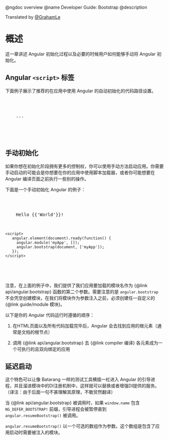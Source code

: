 @ngdoc overview
@name Developer Guide: Bootstrap
@description

Translated by [@GrahamLe](https://github.com/grahamle)

# 概述

这一章讲述 Angular 初始化过程以及必要的时候用户如何能够手动将 Angular 初始化。

## Angular `<script>` 标签

下面例子展示了推荐的在应用中使用 Angular 的自动初始化的代码路径设置。

<pre>
<!doctype html>
<html xmlns:ng="http://angularjs.org" ng-app>
  <body>
    ...
    <script src="angular.js">
  </body>
</html>
</pre>

  * 在HTML页面底部放置 `script` 标签。这样可以优化应用的加载时间，因为避免了HTML加载时被 `angular.js` 脚步的加载阻滞。你可以在在这里 {@link http://code.angularjs.org} 获取 Angular 的最新版本。注意，别再你的产品代码中连接这个 URL，因为这样会在你的网站中暴露一个安全问题。当然，在开发的时候连接是没有问题的。
    * 选择 `angular-[version].js` 这样一个可读的版本，用来作为开发和调试用
    * 选择 `angular-[version].min.js` 这样一个压缩版本，用来作为产品发布时用
  * 如果你想要你的应用自动启动 Angular 的话，那就把 `ng-app` 放在应用的根结点中，通常情况下是 `<html>` 标签中，像下面这样：

        <html ng-app>

  * 如果你的应用需要支持 IE7 ，那么加上 `id="ng-app"`

        <html ng-app id="ng-app">

  * 如果你要使用 `ng:` 这样的老风格的指令方式，那就在 `html` 中加入 `xml命名空间` ，这样也能让 IE 得瑟下。（译注：历史原因，你懂的，所以 `ng:` 这种方式现在已经不推荐了。

        <html xmlns:ng="http://angularjs.org">

## 自动初始化

<img class="pull-right" style="padding-left: 3em;" src="img/guide/concepts-startup.png">

Angular 在以下两种情况下自动初始化，一个是在 `DOMContentLoaded` 事件触发时，或者在 `angular.js` 脚本被执行的同时如果 `document.readyState` 被置为 `'complete'` 的话。初始化时，Angular 会去找 {@link api/ng.directive:ngApp `ng-app`} 这个指明应用开始所在的指令。如果 {@link api/ng.directive:ngApp `ng-app`} 指令被找到的话，Angular 会做以下几件事：

  * 加载 `ng-app` 指令所指定的 {@link guide/module 模块}
  * 创建应用所需的 {@link api/AUTO.$injector injector}
  * 以 {@link api/ng.directive:ngApp `ng-app`} 所在的节点为根节点，开始遍历并编译DOM树（`ng-app` 指出了应用的哪一部份开始时 Angular 去编译的）

<pre>
<!doctype html>
<html ng-app="optionalModuleName">
  <body>
    I can add: {{ 1+2 }}.
    <script src="angular.js"></script>
  </body>
</html>
</pre>

## 手动初始化

如果你想在初始化阶段拥有更多的控制权，你可以使用手动方法启动应用。你需要手动启动的可能会是你想要在你的应用中使用脚本加载器，或者你可能想要在 Angular 编译页面之前执行一些别的操作。

下面是一个手动初始化 Angular 的例子：

<pre>
<!doctype html>
<html xmlns:ng="http://angularjs.org">
  <body>
    Hello {{'World'}}!
    <script src="http://code.angularjs.org/angular.js"></script>
    <script>
       angular.element(document).ready(function() {
         angular.module('myApp', []);
         angular.bootstrap(document, ['myApp']);
       });
    </script>
  </body>
</html>
</pre>

注意，在上面的例子中，我们提供了我们应用要加载的模块名作为 {@link api/angular.bootstrap} 函数的第二个参数。需要注意的是 `angular.bootstrap` 不会凭空创建模块，在我们将模块作为参数注入之前，必须创建任一自定义的 {@link guide/module 模块}。

以下是你的 Angular 代码运行时遵循的顺序：

  1. 在HTML页面以及所有代码加载完毕后，Angular 会去找到应用的根元素（通常是文档的根节点）

  2. 调用 {@link api/angular.bootstrap} 去 {@link compiler 编译} 各元素成为一个可执行的且双向绑定的应用

## 延迟启动

这个特色可以让像 Batarang 一样的测试工具横插一杠进入 Angular 的引导进程，并且溜进模块中的DI注册机制中，这样就可以替换或者增强DI提供的服务。（译注：由于后面一句不甚理解其原理，不敢贸然翻译）

当 {@link api/angular.bootstrap} 被调用时，如果 `window.name` 包含 `NG_DEFER_BOOTSTRAP!` 前缀，引导进程会被暂停直到 `angular.resumeBootstrap()` 被调用。

`angular.resumeBootstrap()` 以一个可选的数组作为参数。这个数组是包含了应用启动时需要被注入的模块。
